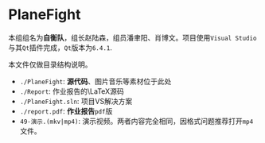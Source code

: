 # PlaneFight

本组组名为**自衡队**，组长赵陆森，组员潘聿阳、肖博文。项目使用`Visual Studio`与其`Qt`插件完成，`Qt`版本为`6.4.1`.

本文件仅做目录结构说明。
- `./PlaneFight`: **源代码**、图片音乐等素材位于此处
- `./Report`: 作业报告的\LaTeX源码
- `./PlaneFight.sln`: 项目VS解决方案
- `./report.pdf`: **作业报告**`pdf`版
- `49-演示.(mkv|mp4)`: 演示视频。两者内容完全相同，因格式问题推荐打开`mp4`文件。
